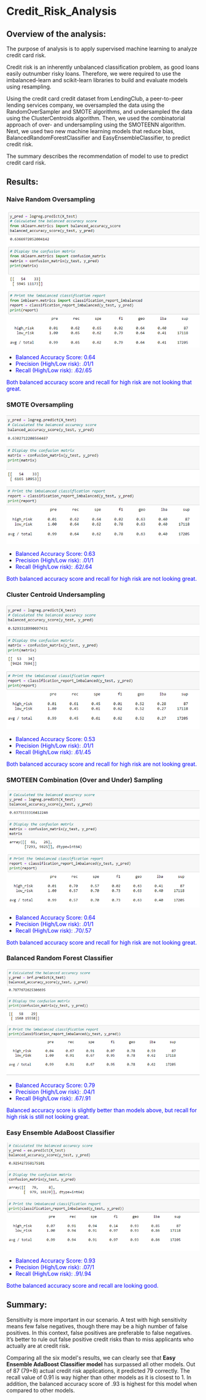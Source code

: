 # Credit_Risk_Analysis

## Overview of the analysis: 
The purpose of analysis is to apply supervised machine learning to analyze credit card risk.

Credit risk is an inherently unbalanced classification problem, as good loans easily outnumber risky loans. Therefore, we were required to use the imbalanced-learn and scikit-learn libraries to build and evaluate models using resampling.

Using the credit card credit dataset from LendingClub, a peer-to-peer lending services company, we oversampled the data using the RandomOverSampler and SMOTE algorithms, and undersampled the data using the ClusterCentroids algorithm. Then, we used the combinatorial approach of over- and undersampling using the SMOTEENN algorithm. Next, we used two new machine learning models that reduce bias, BalancedRandomForestClassifier and EasyEnsembleClassifier, to predict credit risk. 

The summary describes the recommendation of model to use to predict credit card risk.

## Results: 

### Naive Random Oversampling
![Naive_Random_Oversampling](https://github.com/Meghajain84/Credit_Risk_Analysis/blob/main/Naive_Random_Oversampling.PNG)

* <font color="blue"> Balanced Accuracy Score: 0.64 </font>
* <font color="blue"> Precision (High/Low risk): .01/1 </font>
* <font color="blue"> Recall (High/Low risk): .62/.65 </font>

<font color="blue"> Both balanced accuracy score and recall for high risk are not looking that great. </font>

### SMOTE Oversampling
![SMOTE_Oversampling](https://github.com/Meghajain84/Credit_Risk_Analysis/blob/main/SMOTE_Oversampling.PNG)

* <font color="blue"> Balanced Accuracy Score: 0.63 </font>
* <font color="blue"> Precision (High/Low risk): .01/1 </font>
* <font color="blue"> Recall (High/Low risk): .62/.64 </font>

<font color="blue"> Both balanced accuracy score and recall for high risk are not looking great. </font>

### Cluster Centroid Undersampling
![ClusterCentroids_Undersampling](https://github.com/Meghajain84/Credit_Risk_Analysis/blob/main/ClusterCentroids_Undersampling.PNG)

* <font color="blue"> Balanced Accuracy Score: 0.53 </font>
* <font color="blue"> Precision (High/Low risk): .01/1 </font>
* <font color="blue"> Recall (High/Low risk): .61/.45 </font>

<font color="blue"> Both balanced accuracy score and recall for high risk are not looking great. </font>

### SMOTEEN Combination (Over and Under) Sampling
![SMOTEEN](https://github.com/Meghajain84/Credit_Risk_Analysis/blob/main/SMOTEEN.PNG)

* <font color="blue"> Balanced Accuracy Score: 0.64 </font>
* <font color="blue"> Precision (High/Low risk): .01/1 </font>
* <font color="blue"> Recall (High/Low risk): .70/.57 </font>

<font color="blue"> Both balanced accuracy score and recall for high risk are not looking great. </font>

### Balanced Random Forest Classifier
![BalanceRandomForest](https://github.com/Meghajain84/Credit_Risk_Analysis/blob/main/BalanceRandomForest.PNG)

* <font color="blue"> Balanced Accuracy Score: 0.79 </font>
* <font color="blue"> Precision (High/Low risk): .04/1 </font>
* <font color="blue"> Recall (High/Low risk): .67/.91 </font>

<font color="blue"> Balanced accuracy score is slightly better than models above, but recall for high risk is still not looking great. </font>

### Easy Ensemble AdaBoost Classifier
![EasyEnsemble](https://github.com/Meghajain84/Credit_Risk_Analysis/blob/main/EasyEnsemble.PNG)

* <font color="blue"> Balanced Accuracy Score: 0.93 </font>
* <font color="blue"> Precision (High/Low risk): .07/1 </font>
* <font color="blue"> Recall (High/Low risk): .91/.94 </font>

<font color="blue"> Bothe balanced accuracy score and recall are looking good. </font>

## Summary: 

Sensitivity is more important in our scenario. A test with high sensitivity means few false negatives, though there may be a high number of false positives. In this context, false positives are preferable to false negatives. It’s better to rule out false positive credit risks than to miss applicants who actually are at credit risk.

Comparing all the six model's results, we can clearly see that **Easy Ensemble AdaBoost Classifier model** has surpassed all other models.
Out of 87 (79+8) actual credit risk applications, it predicted 79 correctly. The recall value of 0.91 is way higher than other models as it is closest to 1. 
In addition, the balanced accuracy score of .93 is highest for this model when compared to other models.


